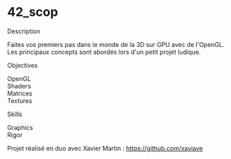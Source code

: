 # 42_scop

Description

Faites vos premiers pas dans le monde de la 3D sur GPU avec de l'OpenGL. Les principaux concepts sont abordés lors d'un petit projet ludique.

Objectives

OpenGL   
Shaders   
Matrices   
Textures   

Skills

Graphics   
Rigor   
   
   
   Projet réalisé en duo avec Xavier Martin : https://github.com/xaviave
